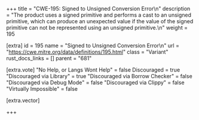 +++
title = "CWE-195: Signed to Unsigned Conversion Error\n"
description = "The product uses a signed primitive and performs a cast to an unsigned primitive, which can produce an unexpected value if the value of the signed primitive can not be represented using an unsigned primitive.\n"
weight = 195

[extra]
id = 195
name = "Signed to Unsigned Conversion Error\n"
url = "https://cwe.mitre.org/data/definitions/195.html"
class = "Variant"
rust_docs_links = []
parent = "681"

[extra.vote]
"No Help, or Langs Wont Help" = false
Discouraged = true
"Discouraged via Library" = true
"Discouraged via Borrow Checker" = false
"Discouraged via Debug Mode" = false
"Discouraged via Clippy" = false
"Virtually Impossible" = false

[extra.vector]

+++